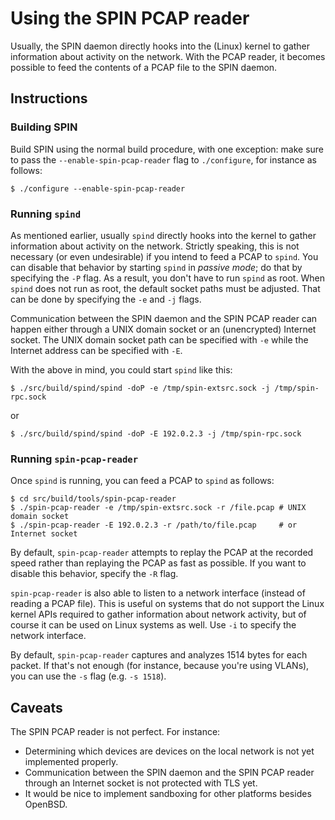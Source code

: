 # Using the SPIN PCAP reader

Usually,
the SPIN daemon directly hooks into the (Linux) kernel to gather information
about activity on the network.
With the PCAP reader,
it becomes possible to feed the contents of a PCAP file to the SPIN daemon.

## Instructions

### Building SPIN

Build SPIN using the normal build procedure,
with one exception:
make sure to pass the `--enable-spin-pcap-reader` flag to `./configure`,
for instance as follows:
```
$ ./configure --enable-spin-pcap-reader
```

### Running `spind`

As mentioned earlier,
usually `spind` directly hooks into the kernel to gather information about
activity on the network.
Strictly speaking,
this is not necessary (or even undesirable) if you intend to feed a PCAP
to `spind`.
You can disable that behavior by starting
`spind` in *passive mode*;
do that by specifying the `-P` flag.
As a result,
you don't have to run `spind` as root.
When `spind` does not run as root,
the default socket paths must be adjusted.
That can be done by specifying the `-e` and `-j` flags.

Communication between the SPIN daemon and the SPIN PCAP reader
can happen either through a UNIX domain socket or
an (unencrypted) Internet socket.
The UNIX domain socket path can be specified with `-e`
while the Internet address can be specified with `-E`.

With the above in mind,
you could start `spind` like this:
```
$ ./src/build/spind/spind -doP -e /tmp/spin-extsrc.sock -j /tmp/spin-rpc.sock
```
or
```
$ ./src/build/spind/spind -doP -E 192.0.2.3 -j /tmp/spin-rpc.sock
```

### Running `spin-pcap-reader`

Once `spind` is running,
you can feed a PCAP to `spind` as follows:

```
$ cd src/build/tools/spin-pcap-reader
$ ./spin-pcap-reader -e /tmp/spin-extsrc.sock -r /file.pcap # UNIX domain socket
$ ./spin-pcap-reader -E 192.0.2.3 -r /path/to/file.pcap     # or Internet socket
```

By default,
`spin-pcap-reader` attempts to replay the PCAP at the recorded speed
rather than replaying the PCAP as fast as possible.
If you want to disable this behavior,
specify the `-R` flag.

`spin-pcap-reader` is also able to listen to a network interface
(instead of reading a PCAP file).
This is useful on systems that do not support the Linux kernel APIs
required to gather information about network activity,
but of course it can be used on Linux systems as well.
Use `-i` to specify the network interface.

By default,
`spin-pcap-reader` captures and analyzes 1514 bytes for each packet.
If that's not enough (for instance, because you're using VLANs),
you can use the `-s` flag (e.g. `-s 1518`).

## Caveats

The SPIN PCAP reader is not perfect.
For instance:
 * Determining which devices are devices on the local network
   is not yet implemented properly.
 * Communication between the SPIN daemon and the SPIN PCAP reader
   through an Internet socket is not protected with TLS yet.
 * It would be nice to implement sandboxing for other platforms
   besides OpenBSD.

